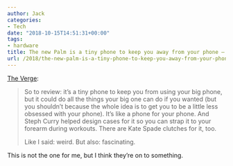 ```yaml
---
author: Jack
categories:
- Tech
date: "2018-10-15T14:51:31+00:00"
tags:
- hardware
title: The new Palm is a tiny phone to keep you away from your phone – The Verge
url: /2018/the-new-palm-is-a-tiny-phone-to-keep-you-away-from-your-phone-the-verge/
---
```

[The Verge][1]:

> So to review: it’s a tiny phone to keep you from using your big phone, but it could do all the things your big one can do if you wanted (but you shouldn’t because the whole idea is to get you to be a little less obsessed with your phone). It’s like a phone for your phone. And Steph Curry helped design cases for it so you can strap it to your forearm during workouts. There are Kate Spade clutches for it, too.
> 
> Like I said: weird. But also: fascinating. 

This is not the one for me, but I think they&#8217;re on to something.

 [1]: https://www.theverge.com/2018/10/15/17974850/new-palm-smartphone-android-lifemode-time-well-spent-verizon”